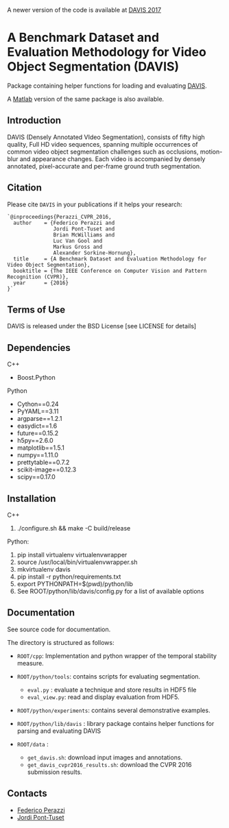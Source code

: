 A newer version of the code is available at [DAVIS 2017](https://github.com/fperazzi/davis-2017)

A Benchmark Dataset and Evaluation Methodology for Video Object Segmentation (DAVIS)
=====================================================================================

Package containing helper functions for loading and evaluating [DAVIS](https://graphics.ethz.ch/~perazzif/davis/index.html).

A [Matlab](https://github.com/jponttuset/davis-matlab) version of the same package is also available.

Introduction
--------------
DAVIS (Densely Annotated VIdeo Segmentation), consists of fifty high quality,
Full HD video sequences, spanning multiple occurrences of common video object
segmentation challenges such as occlusions, motion-blur and appearance
changes. Each video is accompanied by densely annotated, pixel-accurate and
per-frame ground truth segmentation.

Citation
--------------

Please cite `DAVIS` in your publications if it helps your research:

    `@inproceedings{Perazzi_CVPR_2016,
      author    = {Federico Perazzi and
                   Jordi Pont-Tuset and
                   Brian McWilliams and
                   Luc Van Gool and
                   Markus Gross and
                   Alexander Sorkine-Hornung},
      title     = {A Benchmark Dataset and Evaluation Methodology for Video Object Segmentation},
      booktitle = {The IEEE Conference on Computer Vision and Pattern Recognition (CVPR)},
      year      = {2016}
    }`

Terms of Use
--------------
DAVIS is released under the BSD License [see LICENSE for details]

Dependencies
------------
C++

 * Boost.Python

Python

 * Cython==0.24
 * PyYAML==3.11
 * argparse==1.2.1
 * easydict==1.6
 * future==0.15.2
 * h5py==2.6.0
 * matplotlib==1.5.1
 * numpy==1.11.0
 * prettytable==0.7.2
 * scikit-image==0.12.3
 * scipy==0.17.0

Installation
--------------
C++

1. ./configure.sh && make -C build/release

Python:

1. pip install virtualenv virtualenvwrapper
2. source /usr/local/bin/virtualenvwrapper.sh
3. mkvirtualenv davis
4. pip install -r python/requirements.txt
5. export PYTHONPATH=$(pwd)/python/lib
6. See ROOT/python/lib/davis/config.py for a list of available options

Documentation
----------------
See source code for documentation.

The directory is structured as follows:

 * `ROOT/cpp`: Implementation and python wrapper of the temporal stability measure.

 * `ROOT/python/tools`: contains scripts for evaluating segmentation.
     - `eval.py` : evaluate a technique and store results in HDF5 file
     - `eval_view.py`: read and display evaluation from HDF5.

 * `ROOT/python/experiments`: contains several demonstrative examples.
 * `ROOT/python/lib/davis`  : library package contains helper functions for parsing and evaluating DAVIS

 * `ROOT/data` :
     - `get_davis.sh`: download input images and annotations.
     - `get_davis_cvpr2016_results.sh`: download the CVPR 2016 submission results.

Contacts
------------------
- [Federico Perazzi](https://graphics.ethz.ch/~perazzif)
- [Jordi Pont-Tuset](http://jponttuset.github.io)
